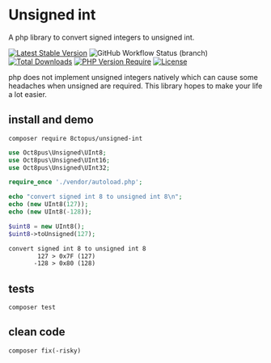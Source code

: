 # Unsigned int

A php library to convert signed integers to unsigned int.

[![Latest Stable Version](http://poser.pugx.org/8ctopus/unsigned-int/v)](https://packagist.org/packages/8ctopus/unsigned-int)
![GitHub Workflow Status (branch)](https://img.shields.io/github/actions/workflow/status/8ctopus/unsigned-int/tests.yml?branch=master)
[![Total Downloads](http://poser.pugx.org/8ctopus/unsigned-int/downloads)](https://packagist.org/packages/8ctopus/unsigned-int)
[![PHP Version Require](http://poser.pugx.org/8ctopus/unsigned-int/require/php)](https://packagist.org/packages/8ctopus/unsigned-int)
[![License](http://poser.pugx.org/8ctopus/unsigned-int/license)](https://packagist.org/packages/8ctopus/unsigned-int)

php does not implement unsigned integers natively which can cause some headaches when unsigned are required. This library hopes to make your life a lot easier.

## install and demo

    composer require 8ctopus/unsigned-int

```php
use Oct8pus\Unsigned\UInt8;
use Oct8pus\Unsigned\UInt16;
use Oct8pus\Unsigned\UInt32;

require_once './vendor/autoload.php';

echo "convert signed int 8 to unsigned int 8\n";
echo (new UInt8(127));
echo (new UInt8(-128));

$uint8 = new UInt8();
$uint8->toUnsigned(127);
```

```txt
convert signed int 8 to unsigned int 8
        127 > 0x7F (127)
       -128 > 0x80 (128)
```

## tests

    composer test

## clean code

    composer fix(-risky)
